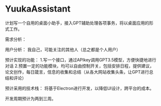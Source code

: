 # YuukaAssistant
计划写一个自用的桌面小助手，接入GPT辅助处理各项事务，将以桌面应用的形式工作。

需求分析：

用户分析：
我自己，可能关注的其他人（总之都是个人用户）

预计实现的功能：
1.写一个接口，通过APIkey调用GPT3.5模型，方便快捷地进行对话
2.预置一定的功能模块，均可以自由控制开关，包括安排日程，提供建议，论文创作，每日箴言，信息的收集和总结（从各大网站收集头条，让GPT进行总结和评论）

预计采用的技术栈：
将基于Electron进行开发，以降低UI设计，跨平台的成本。

开发周期预计为两到三周。
